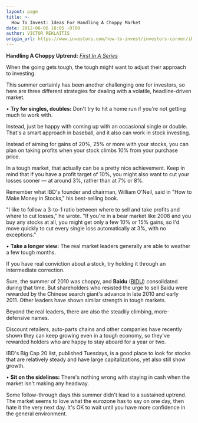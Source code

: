 ```yaml
---
layout: page
title: >-
  How To Invest: Ideas For Handling A Choppy Market
date: 2012-08-06 18:05 -0700
author: VICTOR REKLAITIS
origin_url: https://www.investors.com/how-to-invest/investors-corner/ibd-investors-corner-handling-a-choppy-market
---
```





**Handling A Choppy Uptrend:** *[First In A Series](http://news.investors.com/specialreport/621258/201208071356/handling-a-choppy-uptrend.aspx)*

  

When the going gets tough, the tough might want to adjust their approach to investing.

  

This summer certainly has been another challenging one for investors, so here are three different strategies for dealing with a volatile, headline-driven market.

  

• **Try for singles, doubles:** Don't try to hit a home run if you're not getting much to work with.

  

Instead, just be happy with coming up with an occasional single or double. That's a smart approach in baseball, and it also can work in stock investing.

  

Instead of aiming for gains of 20%, 25% or more with your stocks, you can plan on taking profits when your stock climbs 10% from your purchase price.

  

In a tough market, that actually can be a pretty nice achievement. Keep in mind that if you have a profit target of 10%, you might also want to cut your losses sooner — at around 3%, rather than at 7% or 8%.

  

Remember what IBD's founder and chairman, William O'Neil, said in "How to Make Money in Stocks," his best-selling book.

  

"I like to follow a 3-to-1 ratio between where to sell and take profits and where to cut losses," he wrote. "If you're in a bear market like 2008 and you buy any stocks at all, you might get only a few 10% or 15% gains, so I'd move quickly to cut every single loss automatically at 3%, with no exceptions."

  

• **Take a longer view:** The real market leaders generally are able to weather a few tough months.

  

If you have real conviction about a stock, try holding it through an intermediate correction.

  

Sure, the summer of 2010 was choppy, and **Baidu** ([BIDU](https://research.investors.com/quote.aspx?symbol=BIDU)) consolidated during that time. But shareholders who resisted the urge to sell Baidu were rewarded by the Chinese search giant's advance in late 2010 and early 2011. Other leaders have shown similar strength in tough markets.

  

Beyond the real leaders, there are also the steadily climbing, more-defensive names.

  

Discount retailers, auto-parts chains and other companies have recently shown they can keep growing even in a tough economy, so they've rewarded holders who are happy to stay aboard for a year or two.

  

IBD's Big Cap 20 list, published Tuesdays, is a good place to look for stocks that are relatively steady and have large capitalizations, yet also still show growth.

  

• **Sit on the sidelines:** There's nothing wrong with staying in cash when the market isn't making any headway.

  

Some follow-through days this summer didn't lead to a sustained uptrend. The market seems to love what the eurozone has to say on one day, then hate it the very next day. It's OK to wait until you have more confidence in the general environment.




